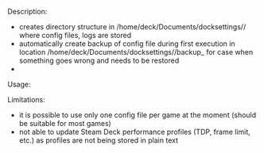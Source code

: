 Description:
- creates directory structure in /home/deck/Documents/docksettings/<NameOfGame>/ where config files, logs are stored
- automatically create backup of config file during first execution in location /home/deck/Documents/docksettings/<NameOfGame>/backup_<ConfigFileName> for case when something goes wrong and needs to be restored
- 

Usage:


Limitations:
- it is possible to use only one config file per game at the moment (should be suitable for most games)
- not able to update Steam Deck performance profiles (TDP, frame limit, etc.) as profiles are not being stored in plain text
